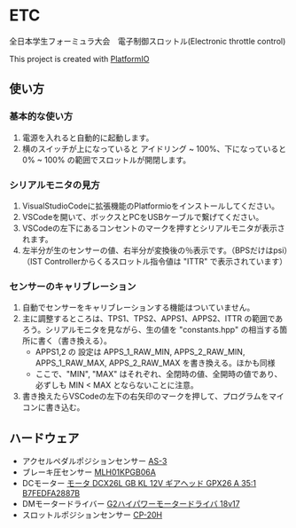 # ETC
全日本学生フォーミュラ大会　電子制御スロットル(Electronic throttle control)

This project is created with [PlatformIO](https://platformio.org/)

## 使い方
### 基本的な使い方
1. 電源を入れると自動的に起動します。
1. 横のスイッチが上になっていると アイドリング ~ 100%、下になっていると 0% ~ 100% の範囲でスロットルが開閉します。
### シリアルモニタの見方
1. VisualStudioCodeに拡張機能のPlatformioをインストールしてください。
1. VSCodeを開いて、ボックスとPCをUSBケーブルで繋げてください。
1. VSCodeの左下にあるコンセントのマークを押すとシリアルモニタが表示されます。
1. 左半分が生のセンサーの値、右半分が変換後の％表示です。（BPSだけはpsi）（IST Controllerからくるスロットル指令値は "ITTR" で表示されています）
### センサーのキャリブレーション
1. 自動でセンサーをキャリブレーションする機能はついていません。
1. 主に調整するところは、TPS1、TPS2、APPS1、APPS2、ITTR の範囲であろう。シリアルモニタを見ながら、生の値を "constants.hpp" の相当する箇所に書く（書き換える）。
    * APPS1,2 の 設定は APPS_1_RAW_MIN, APPS_2_RAW_MIN, APPS_1_RAW_MAX, APPS_2_RAW_MAX を書き換える。ほかも同様
    * ここで、"MIN", "MAX" はそれぞれ、全閉時の値、全開時の値であり、必ずしも MIN < MAX とならないことに注意。
3. 書き換えたらVSCodeの左下の右矢印のマークを押して、プログラムをマイコンに書き込む。

## ハードウェア
- アクセルペダルポジションセンサー [AS-3](https://www.ipros.jp/product/detail/2000527534/)
- ブレーキ圧センサー [MLH01KPGB06A](https://sps.honeywell.com/jp/ja/products/advanced-sensing-technologies/industrial-sensing/industrial-sensors/industrial-pressure-sensors/mlh-series)
- DCモーター [モータ DCX26L GB KL 12V ギアヘッド GPX26 A 35:1 B7FEDFA2887B](https://www.maxongroup.co.jp/maxon/view/configurator?from=%2Fmaxon%2Fview%2Fcontent%2Fcart&configId=B7FEDFA2887B)
- DMモータードライバー [G2ハイパワーモータードライバ 18v17](https://www.pololu.com/product/2991)
- スロットルポジションセンサー [CP-20H](https://www.midori.co.jp/products/potentiometer/angle_sensor/orange_pot/cp-20h)

